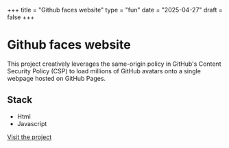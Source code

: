 +++
title = "Github faces website"
type = "fun"
date = "2025-04-27"
draft = false
+++

# Github faces website

This project creatively leverages the same-origin policy in GitHub's Content Security Policy (CSP) to load millions of GitHub avatars onto a single webpage hosted on GitHub Pages. 

## Stack
- Html
- Javascript

[Visit the project](https://r0831281.github.io/GithubsFaces/)
